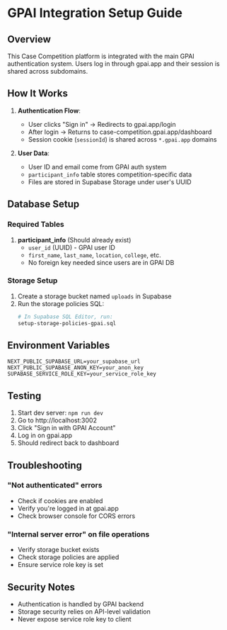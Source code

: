 # GPAI Integration Setup Guide

## Overview
This Case Competition platform is integrated with the main GPAI authentication system. Users log in through gpai.app and their session is shared across subdomains.

## How It Works

1. **Authentication Flow**:
   - User clicks "Sign in" → Redirects to gpai.app/login
   - After login → Returns to case-competition.gpai.app/dashboard
   - Session cookie (`sessionId`) is shared across `*.gpai.app` domains

2. **User Data**:
   - User ID and email come from GPAI auth system
   - `participant_info` table stores competition-specific data
   - Files are stored in Supabase Storage under user's UUID

## Database Setup

### Required Tables

1. **participant_info** (Should already exist)
   - `user_id` (UUID) - GPAI user ID
   - `first_name`, `last_name`, `location`, `college`, etc.
   - No foreign key needed since users are in GPAI DB

### Storage Setup

1. Create a storage bucket named `uploads` in Supabase
2. Run the storage policies SQL:
   ```bash
   # In Supabase SQL Editor, run:
   setup-storage-policies-gpai.sql
   ```

## Environment Variables

```env
NEXT_PUBLIC_SUPABASE_URL=your_supabase_url
NEXT_PUBLIC_SUPABASE_ANON_KEY=your_anon_key
SUPABASE_SERVICE_ROLE_KEY=your_service_role_key
```

## Testing

1. Start dev server: `npm run dev`
2. Go to http://localhost:3002
3. Click "Sign in with GPAI Account"
4. Log in on gpai.app
5. Should redirect back to dashboard

## Troubleshooting

### "Not authenticated" errors
- Check if cookies are enabled
- Verify you're logged in at gpai.app
- Check browser console for CORS errors

### "Internal server error" on file operations
- Verify storage bucket exists
- Check storage policies are applied
- Ensure service role key is set

## Security Notes

- Authentication is handled by GPAI backend
- Storage security relies on API-level validation
- Never expose service role key to client